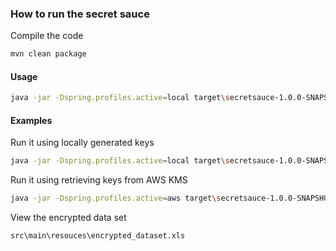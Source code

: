 ### How to run the secret sauce

Compile the code
```bash
mvn clean package
```

#### Usage

```bash
java -jar -Dspring.profiles.active=local target\secretsauce-1.0.0-SNAPSHOT.jar <file type> <file>
```

#### Examples
Run it using locally generated keys

```bash
java -jar -Dspring.profiles.active=local target\secretsauce-1.0.0-SNAPSHOT.jar
```

Run it using retrieving keys from AWS KMS

```bash
java -jar -Dspring.profiles.active=aws target\secretsauce-1.0.0-SNAPSHOT.jar
```



View the encrypted data set 

```bash
src\main\resouces\encrypted_dataset.xls
```